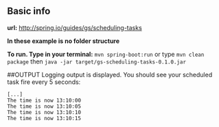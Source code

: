 ## Basic info
**url:** http://spring.io/guides/gs/scheduling-tasks

**In these example is no folder structure**

**To run. Type in your terminal:** ```mvn spring-boot:run``` or type ```mvn clean package``` then ```java -jar target/gs-scheduling-tasks-0.1.0.jar```


##OUTPUT
Logging output is displayed. You should see your scheduled task fire every 5 seconds:

```
[...]
The time is now 13:10:00
The time is now 13:10:05
The time is now 13:10:10
The time is now 13:10:15
```
